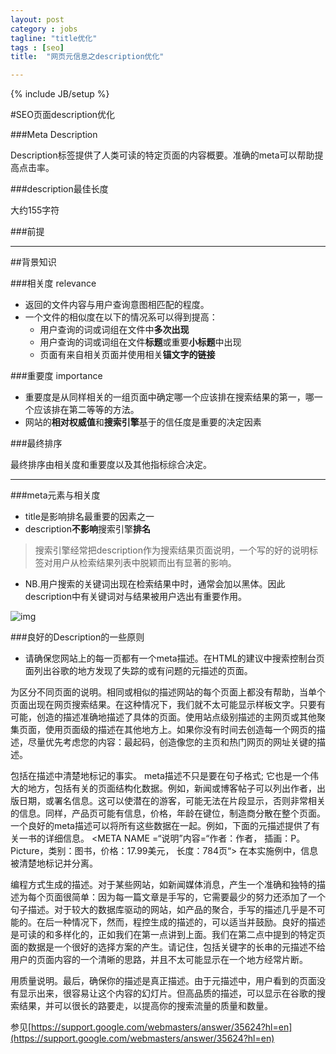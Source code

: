 ```yaml
---
layout: post
category : jobs
tagline: "title优化"
tags : [seo]
title:  "网页元信息之description优化"

---
```

{% include JB/setup %}

#SEO页面description优化

###Meta Description

Description标签提供了人类可读的特定页面的内容概要。准确的meta可以帮助提高点击率。



###description最佳长度

 大约155字符

###前提

- - - 

##背景知识

###相关度 relevance

- 返回的文件内容与用户查询意图相匹配的程度。
- 一个文件的相似度在以下的情况系可以得到提高：
	- 用户查询的词或词组在文件中**多次出现**
	- 用户查询的词或词组在文件**标题**或重要**小标题**中出现
	- 页面有来自相关页面并使用相关**锚文字的链接**

###重要度 importance

- 重要度是从同样相关的一组页面中确定哪一个应该排在搜索结果的第一，哪一个应该排在第二等等的方法。
- 网站的**相对权威值**和**搜索引擎**基于的信任度是重要的决定因素

###最终排序

最终排序由相关度和重要度以及其他指标综合决定。

- - - 

###meta元素与相关度

- title是影响排名最重要的因素之一
- description**不影响**搜索引擎**排名**
>搜索引擎经常把description作为搜索结果页面说明，一个写的好的说明标签对用户从检索结果列表中脱颖而出有显著的影响。

- NB.用户搜索的关键词出现在检索结果中时，通常会加以黑体。因此description中有关键词对与结果被用户选出有重要作用。

![img ](http://7xkqbu.com1.z0.glb.clouddn.com/20150812235804.jpg "http://7xkqbu.com1.z0.glb.clouddn.com/20150812235804.jpg")


###良好的Description的一些原则

- 请确保您网站上的每一页都有一个meta描述。在HTML的建议中搜索控制台页面列出谷歌的地方发现了失踪的或有问题的元描述的页面。

为区分不同页面的说明。相同或相似的描述网站的每个页面上都没有帮助，当单个页面出现在网页搜索结果。在这种情况下，我们就不太可能显示样板文字。只要有可能，创造的描述准确地描述了具体的页面。使用站点级别描述的主网页或其他聚集页面，使用页面级的描述在其他地方上。如果你没有时间去创造每一个网页的描述，尽量优先考虑您的内容：最起码，创造像您的主页和热门网页的网址关键的描述。

包括在描述中清楚地标记的事实。 meta描述不只是要在句子格式; 它也是一个伟大的地方，包括有关的页面结构化数据。例如，新闻或博客帖子可以列出作者，出版日期，或署名信息。这可以使潜在的游客，可能无法在片段显示，否则非常相关的信息。同样，产品页可能有信息，价格，年龄在键位，制造商分散在整个页面。一个良好的meta描述可以将所有这些数据在一起。例如，下面的元描述提供了有关一书的详细信息。
<META NAME =“说明”内容=“作者：作者， 
插画：P。Picture，类别：图书，价格：17.99美元， 
长度：784页“>
在本实施例中，信息被清楚地标记并分离。


编程方式生成的描述。对于某些网站，如新闻媒体消息，产生一个准确和独特的描述为每个页面很简单：因为每一篇文章是手写的，它需要最少的努力还添加了一个句子描述。对于较大的数据库驱动的网站，如产品的聚合，手写的描述几乎是不可能的。在后一种情况下，然而，程控生成的描述的，可以适当并鼓励。良好的描述是可读的和多样化的，正如我们在第一点讲到上面。我们在第二点中提到的特定页面的数据是一个很好的选择方案的产生。请记住，包括关键字的长串的元描述不给用户的页面内容的一个清晰的思路，并且不太可能显示在一个地方经常片断。

用质量说明。最后，确保你的描述是真正描述。由于元描述中，用户看到的页面没有显示出来，很容易让这个内容的幻灯片。但高品质的描述，可以显示在谷歌的搜索结果，并可以很长的路要走，以提高你的搜索流量的质量和数量。

参见[https://support.google.com/webmasters/answer/35624?hl=en](https://support.google.com/webmasters/answer/35624?hl=en)




